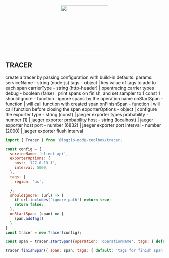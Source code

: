 <p align="center">
  <a href="http://logz.io">
    <img height="150px" src="https://logz.io/wp-content/uploads/2017/06/new-logzio-logo.png">
  </a>
</p>

## TRACER

create a tracer by passing configuration with build-in defaults.
params:
  serviceName - string (node-js)
  tags - object | key value of tags to add to each span
  carrierType - string (http-header) | opentracing carrier types
  debug - boolean (false) | print spans on finish, and set sampler to 1 const 1
  shouldIgnore - function | ignore spans by the operation name
  onStartSpan - function | will call function with created span
  onFinishSpan - function | will call function before closing the span
  exporterOptions - object | configure the exporter
          type - string (const) | jaeger exporter types
          probability - number (1) | jaeger exporter probability
          host - string (localhost) | jaeger exporter host
          port - number (6832) | jaeger exporter port
          interval - number (2000) | jaeger exporter flush interval

```javascript
import { Tracer } from '@logzio-node-toolbox/tracer;

const config = {
  serviceName: 'client-api',
  exporterOptions: {
    host: '127.0.13.1',
    interval: 5000,
  },
  tags: {
    region: 'us',

  },
  shouldIgnore: (url) => {
    if url.includes('ignore path') return true;
    return false;
  },
  onStartSpan: (span) => {
    span.addTag()
  }
}
const tracer = new Tracer(config);

const span = tracer.startSpan({operation: 'operationName', tags: { default: 'tags for this span' }, carrier: req.headers });

tracer.finishSpan({ span: span, tags: { default: 'tags for finish span' }});
```
